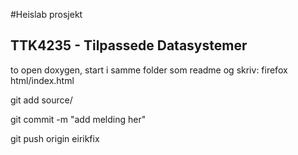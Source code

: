 #Heislab prosjekt
## TTK4235 - Tilpassede Datasystemer

to open doxygen, start i samme folder som readme og skriv: firefox html/index.html 

git add source/

git commit -m "add melding her"

git push origin eirikfix


